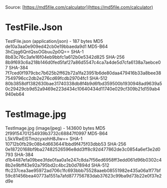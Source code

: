 ﻿Source: [https://md5file.com/calculator](https://md5file.com/calculator)

# TestFile.Json

TestFile.json	(application/json) - 187 bytes
MD5	de10a3aa0e909ed42cb0e19bbaeda9d1
MD5-B64 3hCjqg6QntQssOGbuu2p0Q==
SHA-1	8b83c76c3afe16f04eb9bbfc1a612b0e5342d825
SHA-256	8b9f693c6a218b146d0fed5faf27a86d5547c4ca7a4de5d7cfa6138a7aebce07
SHA-384	7f7ced0f1979cbc7b625b2ff62b72a1fa23951b6de80daa479416b33a8bee387549796cc2db2e276cd69fcdb29704fc1
SHA-512	80b3858df1382630bae31740338db8f4b9d6fbd359500b1930948ad9639a50c29429cb9d52a9469e223d434c10640434d11740e029cf309b21d159ab4940eb64

# TestImage.jpg

TestImage.jpg	(image/jpeg) - 143600 bytes
MD5	2f99154701254939b3732c68847f0997
MD5-B64	L5kVRwElSTmzcyxohH8Jlw==
SHA-1	10712b0fb29c08b4d6636441bbd9f475f03dbb53
SHA-256	0e18720168bf9ba27482526596e8dd3ff8c92d477862de3c0854a6ef3e2d0793
SHA-384	d1b4487efa09bee3fde0faa0a1e247c8da7f56ed6958ff3edd061d96b0302c48b2e9bff43e92a795bd2c4bc2b0d7894d
SHA-512	ffc237cea3ae95972ad706c1fc693bbb75528aaeb08551982e435a06a1f77bf59c81456bea40773a1551a7afd877756783dab37623c99ba9d73b22e0f37e2d9e

